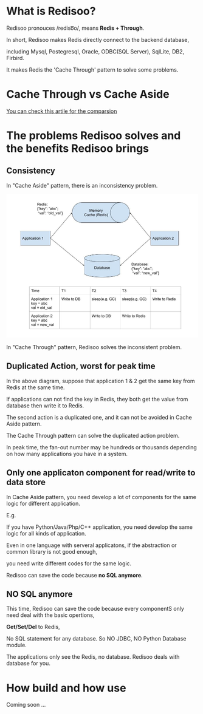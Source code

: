 
# What is Redisoo?

Redisoo pronouces /rediso͞o/, means **Redis + Through**.

In short, Redisoo makes Redis directly connect to the backend database, 

including Mysql, Postegresql, Oracle, ODBC(SQL Server), SqlLite, DB2, Firbird.

It makes Redis the 'Cache Through' pattern to solve some problems.

# Cache Through vs Cache Aside
[You can check this artile for the comparsion](https://codeahoy.com/2017/08/11/caching-strategies-and-how-to-choose-the-right-one/)


# The problems Redisoo solves and the benefits Redisoo brings

## Consistency

In "Cache Aside" pattern, there is an inconsistency problem.

<img src="inconsistency.jpg" width=800>

In "Cache Through" pattern, Redisoo solves the inconsistent problem.

## Duplicated Action, worst for peak time

In the above diagram, suppose that application 1 & 2 get the same key from Redis at the same time.

If applications can not find the key in Redis, they both get the value from database then write it to Redis. 

The second action is a duplicated one, and it can not be avoided in Cache Aside pattern. 

The Cache Through pattern can solve the duplicated action problem. 

In peak time, the fan-out number may be hundreds or thousands depending on how many applications you have in a system.

## Only one applicaton component for read/write to data store

In Cache Aside pattern, you need develop a lot of components for the same logic for different application.

E.g. 

If you have Python/Java/Php/C++ application, you need develop the same logic for all kinds of application.

Even in one language with serveral applicatons, if the abstraction or common library is not good enough, 

you need write different codes for the same logic.

Redisoo can save the code because **no SQL anymore**.

## NO SQL anymore

This time, Redisoo can save the code because every componentS only need deal with the basic opertions, 

**Get/Set/Del** to Redis, 

No SQL statement for any database. So NO JDBC, NO Python Database module. 

The applications only see the Redis, no database. Redisoo deals with database for you.

# How build and how use

Coming soon ...


